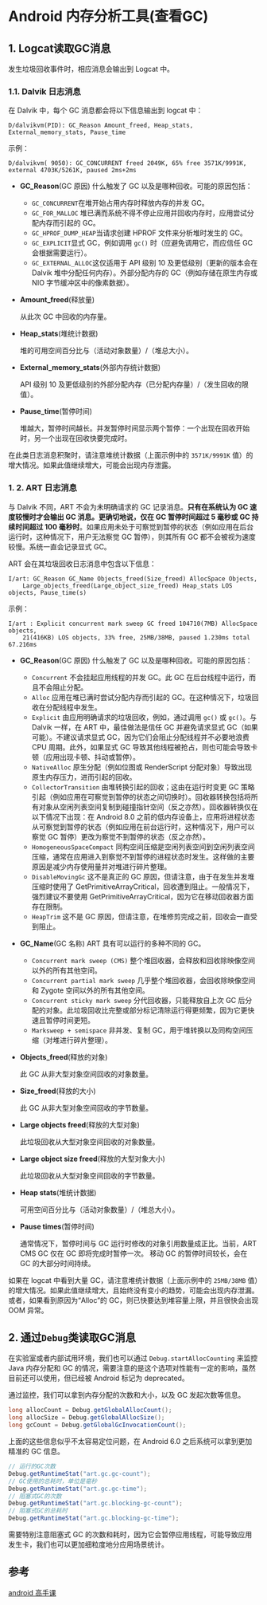 # Android 内存分析工具(查看GC)

## 1. Logcat读取GC消息

发生垃圾回收事件时，相应消息会输出到 Logcat 中。

### 1.1. Dalvik 日志消息

在 Dalvik 中，每个 GC 消息都会将以下信息输出到 logcat 中：

```shell
D/dalvikvm(PID): GC_Reason Amount_freed, Heap_stats, External_memory_stats, Pause_time
```

示例：

```shell
D/dalvikvm( 9050): GC_CONCURRENT freed 2049K, 65% free 3571K/9991K, external 4703K/5261K, paused 2ms+2ms
```

- **GC_Reason**(GC 原因)
  什么触发了 GC 以及是哪种回收。可能的原因包括：
  
  	* `GC_CONCURRENT`在堆开始占用内存时释放内存的并发 GC。
  	* `GC_FOR_MALLOC` 堆已满而系统不得不停止应用并回收内存时，应用尝试分配内存而引起的 GC。
  	* `GC_HPROF_DUMP_HEAP`当请求创建 HPROF 文件来分析堆时发生的 GC。
  	* `GC_EXPLICIT`显式 GC，例如调用 `gc()` 时（应避免调用它，而应信任 GC 会根据需要运行）。
  	* `GC_EXTERNAL_ALLOC`这仅适用于 API 级别 10 及更低级别（更新的版本会在 Dalvik 堆中分配任何内存）。外部分配内存的 GC（例如存储在原生内存或 NIO 字节缓冲区中的像素数据）。
  
- **Amount_freed**(释放量)

  从此次 GC 中回收的内存量。

- **Heap_stats**(堆统计数据)

  堆的可用空间百分比与（活动对象数量）/（堆总大小）。

- **External_memory_stats**(外部内存统计数据)

  API 级别 10 及更低级别的外部分配内存（已分配内存量）/（发生回收的限值）。

- **Pause_time**(暂停时间)

  堆越大，暂停时间越长。并发暂停时间显示两个暂停：一个出现在回收开始时，另一个出现在回收快要完成时。

在此类日志消息积聚时，请注意堆统计数据（上面示例中的 `3571K/9991K` 值）的增大情况。如果此值继续增大，可能会出现内存泄露。

### 1. 2. ART 日志消息

与 Dalvik 不同，ART 不会为未明确请求的 GC 记录消息。**只有在系统认为 GC 速度较慢时才会输出 GC 消息。更确切地说，仅在 GC 暂停时间超过 5 毫秒或 GC 持续时间超过 100 毫秒时**。如果应用未处于可察觉到暂停的状态（例如应用在后台运行时，这种情况下，用户无法察觉 GC 暂停），则其所有 GC 都不会被视为速度较慢。系统一直会记录显式 GC。

ART 会在其垃圾回收日志消息中包含以下信息：

```shell
I/art: GC_Reason GC_Name Objects_freed(Size_freed) AllocSpace Objects,
    Large_objects_freed(Large_object_size_freed) Heap_stats LOS objects, Pause_time(s)
```

示例：

```shell
I/art : Explicit concurrent mark sweep GC freed 104710(7MB) AllocSpace objects,
    21(416KB) LOS objects, 33% free, 25MB/38MB, paused 1.230ms total 67.216ms
```

- **GC_Reason**(GC 原因)
	什么触发了 GC 以及是哪种回收。可能的原因包括：
	* `Concurrent` 不会挂起应用线程的并发 GC。此 GC 在后台线程中运行，而且不会阻止分配。
	* `Alloc` 应用在堆已满时尝试分配内存而引起的 GC。在这种情况下，垃圾回收在分配线程中发生。
	* `Explicit` 由应用明确请求的垃圾回收，例如，通过调用 `gc()` 或 `gc()`。与 Dalvik 一样，在 ART 中，最佳做法是信任 GC 并避免请求显式 GC（如果可能）。不建议请求显式 GC，因为它们会阻止分配线程并不必要地浪费 CPU 周期。此外，如果显式 GC 导致其他线程被抢占，则也可能会导致卡顿（应用出现卡顿、抖动或暂停）。
	* `NativeAlloc` 原生分配（例如位图或 RenderScript 分配对象）导致出现原生内存压力，进而引起的回收。
	* `CollectorTransition` 由堆转换引起的回收；这由在运行时变更 GC 策略引起（例如应用在可察觉到暂停的状态之间切换时）。回收器转换包括将所有对象从空闲列表空间复制到碰撞指针空间（反之亦然）。回收器转换仅在以下情况下出现：在 Android 8.0 之前的低内存设备上，应用将进程状态从可察觉到暂停的状态（例如应用在前台运行时，这种情况下，用户可以察觉 GC 暂停）更改为察觉不到暂停的状态（反之亦然）。
	* `HomogeneousSpaceCompact` 同构空间压缩是空闲列表空间到空闲列表空间压缩，通常在应用进入到察觉不到暂停的进程状态时发生。这样做的主要原因是减少内存使用量并对堆进行碎片整理。
	* `DisableMovingGc` 这不是真正的 GC 原因，但请注意，由于在发生并发堆压缩时使用了 GetPrimitiveArrayCritical，回收遭到阻止。一般情况下，强烈建议不要使用 GetPrimitiveArrayCritical，因为它在移动回收器方面存在限制。
	* `HeapTrim` 这不是 GC 原因，但请注意，在堆修剪完成之前，回收会一直受到阻止。


- **GC_Name**(GC 名称)
  ART 具有可以运行的多种不同的 GC。
  	*  `Concurrent mark sweep (CMS)` 整个堆回收器，会释放和回收除映像空间以外的所有其他空间。
  	*  `Concurrent partial mark sweep` 几乎整个堆回收器，会回收除映像空间和 Zygote 空间以外的所有其他空间。
  	*  `Concurrent sticky mark sweep` 分代回收器，只能释放自上次 GC 后分配的对象。此垃圾回收比完整或部分标记清除运行得更频繁，因为它更快速且暂停时间更短。
  	* `Marksweep + semispace` 非并发、复制 GC，用于堆转换以及同构空间压缩（对堆进行碎片整理）。

- **Objects_freed**(释放的对象)

  此 GC 从非大型对象空间回收的对象数量。

- **Size_freed**(释放的大小)

  此 GC 从非大型对象空间回收的字节数量。

- **Large objects freed**(释放的大型对象)

  此垃圾回收从大型对象空间回收的对象数量。

- **Large object size freed**(释放的大型对象大小)

  此垃圾回收从大型对象空间回收的字节数量。

- **Heap stats**(堆统计数据)

  可用空间百分比与（活动对象数量）/（堆总大小）。

- **Pause times**(暂停时间)

  通常情况下，暂停时间与 GC 运行时修改的对象引用数量成正比。当前，ART CMS GC 仅在 GC 即将完成时暂停一次。 移动 GC 的暂停时间较长，会在 GC 的大部分时间持续。

如果在 logcat 中看到大量 GC，请注意堆统计数据（上面示例中的 `25MB/38MB` 值）的增大情况。如果此值继续增大，且始终没有变小的趋势，可能会出现内存泄漏。或者，如果看到原因为“Alloc”的 GC，则已快要达到堆容量上限，并且很快会出现 OOM 异常。

## 2. 通过`Debug`类读取GC消息

在实验室或者内部试用环境，我们也可以通过 `Debug.startAllocCounting` 来监控 Java 内存分配和 GC 的情况，需要注意的是这个选项对性能有一定的影响，虽然目前还可以使用，但已经被 Android 标记为 deprecated。

通过监控，我们可以拿到内存分配的次数和大小，以及 GC 发起次数等信息。

```java
long allocCount = Debug.getGlobalAllocCount();
long allocSize = Debug.getGlobalAllocSize();
long gcCount = Debug.getGlobalGcInvocationCount();
```

上面的这些信息似乎不太容易定位问题，在 Android 6.0 之后系统可以拿到更加精准的 GC 信息。

```java
// 运行的GC次数
Debug.getRuntimeStat("art.gc.gc-count");
// GC使用的总耗时，单位是毫秒
Debug.getRuntimeStat("art.gc.gc-time");
// 阻塞式GC的次数
Debug.getRuntimeStat("art.gc.blocking-gc-count");
// 阻塞式GC的总耗时
Debug.getRuntimeStat("art.gc.blocking-gc-time");
```

需要特别注意阻塞式 GC 的次数和耗时，因为它会暂停应用线程，可能导致应用发生卡，我们也可以更加细粒度地分应用场景统计。

## 参考

[android 高手课](https://time.geekbang.org/column/article/71610)